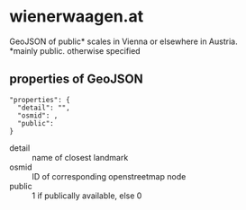 # wienerwaagen.at
GeoJSON of public* scales in Vienna or elsewhere in Austria.  
*mainly public. otherwise specified
## properties of GeoJSON
```
"properties": {
  "detail": "",
  "osmid": ,
  "public": 
}
```
<dl>
  <dt>detail</dt>
  <dd>name of closest landmark</dd>
  <dt>osmid</dt>
  <dd>ID of corresponding openstreetmap node</dd>
  <dt>public</dt>
  <dd>1 if publically available, else 0</dd>
</dl>
